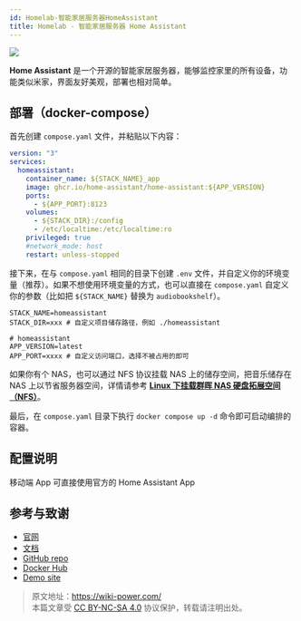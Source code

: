 ```yaml
---
id: Homelab-智能家居服务器HomeAssistant
title: Homelab - 智能家居服务器 Home Assistant
---
```


![](https://wiki-media-1253965369.cos.ap-guangzhou.myqcloud.com/img/202306011647498.png)

**Home Assistant** 是一个开源的智能家居服务器，能够监控家里的所有设备，功能类似米家，界面友好美观，部署也相对简单。

## 部署（docker-compose）

首先创建 `compose.yaml` 文件，并粘贴以下内容：

```yaml title="compose.yaml"
version: "3"
services:
  homeassistant:
    container_name: ${STACK_NAME}_app
    image: ghcr.io/home-assistant/home-assistant:${APP_VERSION}
    ports:
      - ${APP_PORT}:8123
    volumes:
      - ${STACK_DIR}:/config
      - /etc/localtime:/etc/localtime:ro
    privileged: true
    #network_mode: host
    restart: unless-stopped
```

接下来，在与 `compose.yaml` 相同的目录下创建 `.env` 文件，并自定义你的环境变量（推荐）。如果不想使用环境变量的方式，也可以直接在 `compose.yaml` 自定义你的参数（比如把 `${STACK_NAME}` 替换为 `audiobookshelf`）。

```dotenv title=".env"
STACK_NAME=homeassistant
STACK_DIR=xxx # 自定义项目储存路径，例如 ./homeassistant

# homeassistant
APP_VERSION=latest
APP_PORT=xxxx # 自定义访问端口，选择不被占用的即可
```

如果你有个 NAS，也可以通过 NFS 协议挂载 NAS 上的储存空间，把音乐储存在 NAS 上以节省服务器空间，详情请参考 [**Linux 下挂载群晖 NAS 硬盘拓展空间（NFS）**](https://wiki-power.com/Linux%E4%B8%8B%E6%8C%82%E8%BD%BD%E7%BE%A4%E6%99%96NAS%E7%A1%AC%E7%9B%98%E6%8B%93%E5%B1%95%E7%A9%BA%E9%97%B4%EF%BC%88NFS%EF%BC%89/)。

最后，在 `compose.yaml` 目录下执行 `docker compose up -d` 命令即可启动编排的容器。

## 配置说明

移动端 App 可直接使用官方的 Home Assistant App

## 参考与致谢

- [官网](https://www.home-assistant.io/)
- [文档](https://www.home-assistant.io/installation/generic-x86-64#docker-compose)
- [GitHub repo](https://github.com/home-assistant)
- [Docker Hub](https://hub.docker.com/r/homeassistant/home-assistant)
- [Demo site](https://demo.home-assistant.io/#/lovelace/0)

> 原文地址：<https://wiki-power.com/>  
> 本篇文章受 [CC BY-NC-SA 4.0](https://creativecommons.org/licenses/by/4.0/deed.zh) 协议保护，转载请注明出处。

